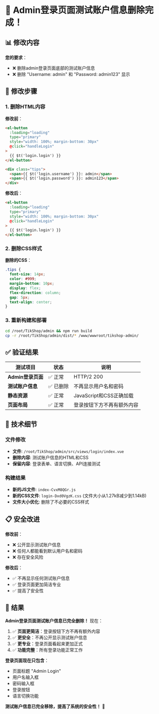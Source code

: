 # 🎯 Admin登录页面测试账户信息删除完成！

## 📊 修改内容

**您的要求**：
- ❌ 删除admin登录页面底部的测试账户信息
- ❌ 删除 "Username: admin" 和 "Password: admin123" 显示

## 🔧 修改步骤

### 1. 删除HTML内容
**修改前**：
```html
<el-button
  :loading="loading"
  type="primary"
  style="width: 100%; margin-bottom: 30px"
  @click="handleLogin"
>
  {{ $t('login.login') }}
</el-button>

<div class="tips">
  <span>{{ $t('login.username') }}: admin</span>
  <span>{{ $t('login.password') }}: admin123</span>
</div>
```

**修改后**：
```html
<el-button
  :loading="loading"
  type="primary"
  style="width: 100%; margin-bottom: 30px"
  @click="handleLogin"
>
  {{ $t('login.login') }}
</el-button>
```

### 2. 删除CSS样式
**删除的CSS**：
```css
.tips {
  font-size: 14px;
  color: #999;
  margin-bottom: 10px;
  display: flex;
  flex-direction: column;
  gap: 5px;
  text-align: center;
}
```

### 3. 重新构建和部署
```bash
cd /root/TikShop/admin && npm run build
cp -r /root/TikShop/admin/dist/* /www/wwwroot/tikshop-admin/
```

## ✅ 验证结果

| 测试项目 | 状态 | 说明 |
|---------|------|------|
| **Admin登录页面** | ✅ 正常 | HTTP/2 200 |
| **测试账户信息** | ✅ 已删除 | 不再显示用户名和密码 |
| **静态资源** | ✅ 正常 | JavaScript和CSS正确加载 |
| **页面布局** | ✅ 正常 | 登录按钮下方不再有额外内容 |

## 🚀 技术细节

### 文件修改
- **文件**: `/root/TikShop/admin/src/views/login/index.vue`
- **删除内容**: 测试账户信息的HTML和CSS
- **保留内容**: 登录表单、语言切换、API连接测试

### 构建结果
- **新的JS文件**: `index-CvxM8QGr.js`
- **新的CSS文件**: `login-Dxd0VgzK.css` (文件大小从1.27kB减少到1.14kB)
- **文件大小优化**: 删除了不必要的CSS样式

## 📋 安全改进

**修改前**：
- ❌ 公开显示测试账户信息
- ❌ 任何人都能看到默认用户名和密码
- ❌ 存在安全风险

**修改后**：
- ✅ 不再显示任何测试账户信息
- ✅ 登录页面更加简洁专业
- ✅ 提高了安全性

## 🎉 结果

**Admin登录页面测试账户信息已完全删除！** 现在：

1. ✅ **页面更简洁**：登录按钮下方不再有额外内容
2. ✅ **更安全**：不再公开显示测试账户信息
3. ✅ **更专业**：登录页面看起来更加正式
4. ✅ **功能完整**：所有登录功能正常工作

**登录页面现在只包含**：
- 页面标题 "Admin Login"
- 用户名输入框
- 密码输入框
- 登录按钮
- 语言切换功能

**测试账户信息已完全移除，提高了系统的安全性！** 🎊


